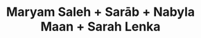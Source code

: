 ---
layout: post
category: concert
title: Maryam Saleh + Sarāb + Nabyla Maan + Sarah Lenka
artists: 
- Maryam Saleh
- Sarāb
- Nabyla Maan
- Sarah Lenka
place: 
- Le Trianon
country: France
city: Paris
---